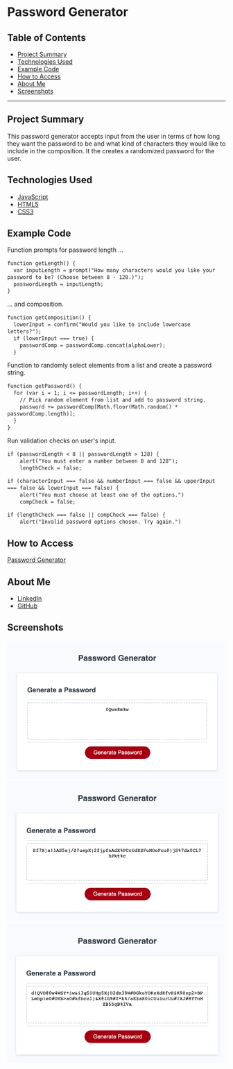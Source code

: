 # Password Generator

## Table of Contents
* [Project Summary](##project-summary)
* [Technologies Used](##technologies-used)
* [Example Code](##example-code)
* [How to Access](##how-to-access)
* [About Me](##about-me)
* [Screenshots](##screenshots)
---

## Project Summary
This password generator accepts input from the user in terms of how long they want the password to be and what kind of characters they would like to include in the composition. It the creates a randomized password for the user.

## Technologies Used
* [JavaScript](https://developer.mozilla.org/en-US/docs/Web/JavaScript)
* [HTML5](https://developer.mozilla.org/en-US/docs/Web/Guide/HTML/HTML5)
* [CSS3](https://developer.mozilla.org/en-US/docs/Archive/CSS3)

## Example Code
Function prompts for password length ...
```
function getLength() {
  var inputLength = prompt("How many characters would you like your password to be? (Choose between 8 - 128.)");
  passwordLength = inputLength;
}
```
... and composition.
```
function getComposition() {
  lowerInput = confirm("Would you like to include lowercase letters?");
  if (lowerInput === true) {
    passwordComp = passwordComp.concat(alphaLower);
  }
```
Function to randomly select elements from a list and create a password string.
```
function getPassword() {
  for (var i = 1; i <= passwordLength; i++) {
    // Pick random element from list and add to password string.
    password += passwordComp[Math.floor(Math.random() * passwordComp.length)];
  }
}
```
Run validation checks on user's input.
```
if (passwordLength < 8 || passwordLength > 128) {
    alert("You must enter a number between 8 and 128");
    lengthCheck = false;
```
```
if (characterInput === false && numberInput === false && upperInput === false && lowerInput === false) {
    alert("You must choose at least one of the options.")
    compCheck = false;
```
```
if (lengthCheck === false || compCheck === false) {
    alert("Invalid password options chosen. Try again.")
```

## How to Access
[Password Generator](https://profjjk.github.io/password-generator/)

## About Me
* [LinkedIn](www.linkedin.com/in/the-real-jordan-kelly)
* [GitHub](https://github.com/profjjk)

## Screenshots
![8 Character Password](img/password-8.png)
![64 Character Password](img/password-64.png)
![128 Character Password](img/password-128.png)